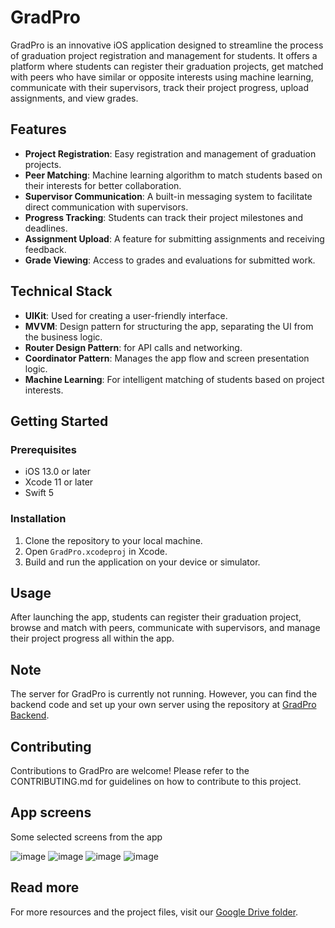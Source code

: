 # GradPro

GradPro is an innovative iOS application designed to streamline the process of graduation project registration and management for students. It offers a platform where students can register their graduation projects, get matched with peers who have similar or opposite interests using machine learning, communicate with their supervisors, track their project progress, upload assignments, and view grades.

## Features

- **Project Registration**: Easy registration and management of graduation projects.
- **Peer Matching**: Machine learning algorithm to match students based on their interests for better collaboration.
- **Supervisor Communication**: A built-in messaging system to facilitate direct communication with supervisors.
- **Progress Tracking**: Students can track their project milestones and deadlines.
- **Assignment Upload**: A feature for submitting assignments and receiving feedback.
- **Grade Viewing**: Access to grades and evaluations for submitted work.

## Technical Stack

- **UIKit**: Used for creating a user-friendly interface.
- **MVVM**: Design pattern for structuring the app, separating the UI from the business logic.
- **Router Design Pattern**: for API calls and networking.
- **Coordinator Pattern**: Manages the app flow and screen presentation logic.
- **Machine Learning**: For intelligent matching of students based on project interests.

## Getting Started

### Prerequisites

- iOS 13.0 or later
- Xcode 11 or later
- Swift 5

### Installation

1. Clone the repository to your local machine.
2. Open `GradPro.xcodeproj` in Xcode.
3. Build and run the application on your device or simulator.

## Usage

After launching the app, students can register their graduation project, browse and match with peers, communicate with supervisors, and manage their project progress all within the app.

## Note

The server for GradPro is currently not running. However, you can find the backend code and set up your own server using the repository at [GradPro Backend](https://github.com/Mayar-Abdulkareem/GradPro_Backend).

## Contributing

Contributions to GradPro are welcome! Please refer to the CONTRIBUTING.md for guidelines on how to contribute to this project.

## App screens

Some selected screens from the app

![image](https://i.ibb.co/ygNHF2p/image.png)
![image](https://i.ibb.co/5hfq7ML/image.png)
![image](https://i.ibb.co/3ybV8KV/image.png)
![image](https://i.ibb.co/4Vm0Km8/image.png)

## Read more
For more resources and the project files, visit our [Google Drive folder](https://drive.google.com/drive/folders/1GLZAwa_dn6UE3PcFKim08dd20J7e_46d?usp=sharing).


